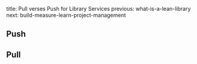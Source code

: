 title: Pull verses Push for Library Services
previous: what-is-a-lean-library
next: build-measure-learn-project-management

## Push 

## Pull

